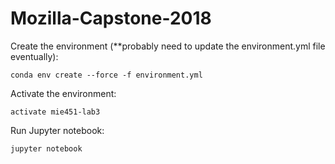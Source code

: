 # Mozilla-Capstone-2018

Create the environment (**probably need to update the environment.yml file eventually):

    conda env create --force -f environment.yml

Activate the environment:

    activate mie451-lab3

Run Jupyter notebook:

    jupyter notebook
